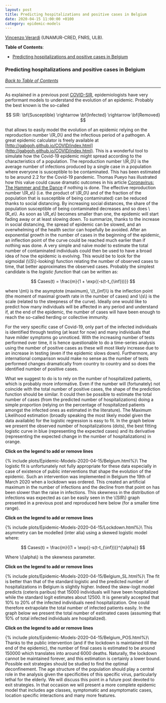 ```yaml
---
layout: post
title: Predicting hospitalizations and positive cases in Belgium
date: 2020-04-15 11:00:00 +0100
category: epidemic-models
---
```

[Vincenzo Verardi](https://directory.unamur.be/staff/vverardi) (UNAMUR-CRED, FNRS, ULB).

**Table of Contents**:<a name="tbc"></a>

- [Predicting hospitalizations and positive cases in Belgium <a name="cap1"></a>](#predicting-hospitalizations-and-positive-cases-in-belgium)

### Predicting hospitalizations and positive cases in Belgium <a name="cap1"></a>

[*Back to Table of Contents*](#tbc)

-------------------------------------

As explained in a previous post [COVID-SIR](https://www.learningfromthecurve.net/epidemic-models/2020/04/13/COVID-SIR.html#cap1), epidemiologists have very performant models to understand the evolution of an epidemic. Probably the best known is the so-called

$$ SIR: \bf{Susceptible} \rightarrow \bf{Infected} \rightarrow \bf{Removed} $$

that allows to easily model the evolution of an epidemic relying on the reproduction number \\(R\_0\\) and the infectious period of a pathogen. A great epidemic calculator is freely available at [http://gabgoh.github.io/COVID/index.html](http://gabgoh.github.io/COVID/index.html). This is a wonderful tool to simulate how the Covid-19 epidemic might spread according to the characteristics of a population. The reproduction number \\(R\_0\\) is the average number of infections produced by a single case in a population where everyone is susceptible to be contaminated. This has been estimated to be around 2.2 for the Covid-19 pandemic. Thomas Pueyo has illustrated how this value could cause dramatic outcomes in his article [Coronavirus: The Hammer and the Dance](https://medium.com/@tomaspueyo/coronavirus-the-hammer-and-the-dance-be9337092b56) if nothing is done.<!--more-->
The effective reproduction number \\(R\_e\\) (i.e. the product of \\(R\_0\\) and of the fraction of the population that is susceptible of being contaminated) can be reduced thanks to social distancing. By increasing social distances, the share of the population susceptible of being contaminated decreases and so does \\(R\_e\\). As soon as \\(R\_e\\) becomes smaller than one, the epidemic will start fading away or at least slowing down. To summarize, thanks to the increase in social distancing, the spread of epidemic can be slowed, and an overwhelming of the health sector can hopefully be avoided. After an exponential growth in the number of cases in the beginning of the epidemic, an inflection point of the curve could be reached much earlier than if nothing was done. A very simple and naïve model to estimate the total number of contaminated individuals could then be used to have a broad idea of how the epidemic is evolving. This would be to look for the sigmoidal (\\(S\\)-looking) function relating the number of observed cases to time, that better approximates the observed cases. Probably the simplest candidate is the *logistic function* that can be written as:

$$ Cases(t) = \frac{m}{1 + \exp{(-s(t-t_{\inf}))}} $$

where \\(m\\) is the asymptote (maximum), \\(t\_{inf}\\) is the inflection point (the moment of maximal growth rate in the number of cases) and \\(s\\) is the scale (related to the steepness of the curve). Ideally one would like to predict how many individuals will be affected in any period and understand if, at the end of the epidemic, the number of cases will have been enough to reach the so-called herding or collective immunity.

For the very specific case of Covid-19, only part of the infected individuals is identified through testing (at least for now) and many individuals that have milder symptoms go unnoticed. With the increasing number of tests performed over time, it is hence questionable to do a time-series analysis using the number of positive cases as these will most likely increase due to an increase in testing (even if the epidemic slows down). Furthermore, any international comparison would make no sense as the number of tests performed changes dramatically from country to country and so does the identified number of positive cases.

What we suggest to do is to rely on the number of hospitalized patients, which is probably more informative. Even if the number will (fortunately) not coincide with the total number of positive cases, the shape of the prediction function should be similar. It could then be possible to estimate the total number of cases (from the predicted number of hospitalizations) doing a simple proportion (relying on the percentage of hospitalized patients amongst the infected ones as estimated in the literature). The Maximum Likelihood estimation (broadly speaking the most likely model given the data available) for the logistic regression is easy to fit. In the graph below we present the observed number of hospitalizations (dots), the best fitting logistic curve in blue (representing the expected cases) and its derivative (representing the expected change in the number of hospitalizations) in orange.

**Click on the legend to add or remove lines**

{% include plots/Epidemic-Models-2020-04-15/Belgium.html%}\\
The logistic fit is unfortunately not fully appropriate for these data especially in case of existence of public interventions that shape the evolution of the epidemic. Such an intervention was implemented in Belgium the 19th of March 2020 when a lockdown was ordered. This created an artificial maximum in the number of infections and the decline from that point on has been slower than the raise in infections. This skewness in the distribution of infections was expected as can be easily seen in the \\(SIR\\) graph presented in a previous post and reproduced here below (for a smaller time range).

**Click on the legend to add or remove lines**

{% include plots/Epidemic-Models-2020-04-15/Lockdown.html%}\\
This asymmetry can be modelled (inter alia) using a skewed logistic model where:

$$ Cases(t) = \frac{m}{(1 + \exp{(-s(t-t_{\inf}))}^{\alpha}} $$

Where \\(\\alpha\\) is the skewness parameter.

**Click on the legend to add or remove lines**

{% include plots/Epidemic-Models-2020-04-15/Belgium_SL.html%}\\
The fit is better than that of the standard logistic and the predicted number of hospitalizations in Belgium is slightly higher. Indeed the skew-logit model predicts (ceteris paribus) that 15000 individuals will have been hospitalized while the standard logit estimates about 12500. It is generally accepted that 10% to 20% of the infected individuals need hospitalization. One could therefore extrapolate the total number of infected patients easily. In the graph below we present the total number of estimated cases (assuming that 10% of total infected individuals are hospitalized).

**Click on the legend to add or remove lines**

{% include plots/Epidemic-Models-2020-04-15/Belgium_POS.html%}\\
Thanks to the public intervention (and if the lockdown is maintained till the end of the epidemic), the number of final cases is estimated to be around 150000 which translates into around 6000 deaths. Naturally, the lockdown cannot be maintained forever, and this estimation is certainly a lower bound. Possible exit strategies should be studied to find the optimal deconfinement. The age structure of the population should play a central role in the analysis given the specificities of this specific virus, particularly lethal for the elderly. We will discuss this point in a future post devoted to exit strategies. In that occasion we will present a more complete epidemic model that includes age classes, symptomatic and asymptomatic cases, location specific interactions and many more features.
